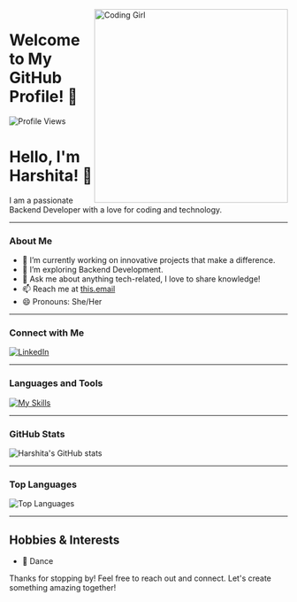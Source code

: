 <img src="https://github.com/user-attachments/assets/341eaf91-b2ca-473c-9cbd-38d4784f4610" align="right" width="350" alt="Coding Girl">

# Welcome to My GitHub Profile! 👋  

![Profile Views](https://komarev.com/ghpvc/?username=harshita795&color=blue)  

# Hello, I'm Harshita! 💃  
I am a passionate Backend Developer with a love for coding and technology.  

---

### About Me  
- 🔭 I’m currently working on innovative projects that make a difference.  
- 🌱 I’m exploring Backend Development.  
- 💬 Ask me about anything tech-related, I love to share knowledge!  
- 📫 Reach me at [this.email](mailto:yadavharshita261303@gmail.com)  
- 😄 Pronouns: She/Her  

---

### Connect with Me  
[![LinkedIn](https://img.shields.io/badge/LinkedIn-Connect-blue)](https://www.linkedin.com/in/harshita-yadav-04a740220/)  

---

### Languages and Tools  
[![My Skills](https://skillicons.dev/icons?i=js,html,css,react,nodejs,jest,sqlite,sequelize,supabase,postgresql,git,github,docker)](https://skillicons.dev)  

---

### GitHub Stats  
![Harshita's GitHub stats](https://github-readme-stats.vercel.app/api?username=harshita795&show_icons=true&theme=radical)  

---

### Top Languages  
![Top Languages](https://github-readme-stats.vercel.app/api/top-langs/?username=harshita795&layout=compact&theme=radical)  

---

## Hobbies & Interests  
- 💃 Dance  

Thanks for stopping by! Feel free to reach out and connect. Let's create something amazing together!  
